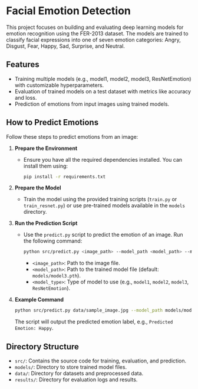 # Facial Emotion Detection

This project focuses on building and evaluating deep learning models for emotion recognition using the FER-2013 dataset. The models are trained to classify facial expressions into one of seven emotion categories: Angry, Disgust, Fear, Happy, Sad, Surprise, and Neutral.

## Features
- Training multiple models (e.g., model1, model2, model3, ResNetEmotion) with customizable hyperparameters.
- Evaluation of trained models on a test dataset with metrics like accuracy and loss.
- Prediction of emotions from input images using trained models.

## How to Predict Emotions

Follow these steps to predict emotions from an image:

1. **Prepare the Environment**
   - Ensure you have all the required dependencies installed. You can install them using:
     ```bash
     pip install -r requirements.txt
     ```

2. **Prepare the Model**
   - Train the model using the provided training scripts (`train.py` or `train_resnet.py`) or use pre-trained models available in the `models` directory.

3. **Run the Prediction Script**
   - Use the `predict.py` script to predict the emotion of an image. Run the following command:
     ```bash
     python src/predict.py <image_path> --model_path <model_path> --model_type <model_type>
     ```
     - `<image_path>`: Path to the image file.
     - `<model_path>`: Path to the trained model file (default: `models/model3.pth`).
     - `<model_type>`: Type of model to use (e.g., `model1`, `model2`, `model3`, `ResNetEmotion`).

4. **Example Command**
   ```bash
   python src/predict.py data/sample_image.jpg --model_path models/model3.pth --model_type model3
   ```

   The script will output the predicted emotion label, e.g., `Predicted Emotion: Happy`.

## Directory Structure
- `src/`: Contains the source code for training, evaluation, and prediction.
- `models/`: Directory to store trained model files.
- `data/`: Directory for datasets and preprocessed data.
- `results/`: Directory for evaluation logs and results.